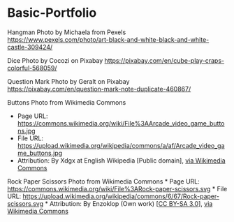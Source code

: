 # Basic-Portfolio

Hangman Photo by Michaela from Pexels https://www.pexels.com/photo/art-black-and-white-black-and-white-castle-309424/

Dice Photo by Cocozi on Pixabay https://pixabay.com/en/cube-play-craps-colorful-568059/

Question Mark Photo by Geralt on Pixabay https://pixabay.com/en/question-mark-note-duplicate-460867/

Buttons Photo from Wikimedia Commons
   * Page URL: https://commons.wikimedia.org/wiki/File%3AArcade_video_game_buttons.jpg
   * File URL: https://upload.wikimedia.org/wikipedia/commons/a/af/Arcade_video_game_buttons.jpg
   * Attribution: By Xdgx at English Wikipedia [Public domain], <a href="https://commons.wikimedia.org/wiki/File%3AArcade_video_game_buttons.jpg">via Wikimedia Commons</a>

Rock Paper Scissors Photo from Wikimedia Commons
    * Page URL: https://commons.wikimedia.org/wiki/File%3ARock-paper-scissors.svg
    * File URL: https://upload.wikimedia.org/wikipedia/commons/6/67/Rock-paper-scissors.svg
    * Attribution: By Enzoklop (Own work) [<a href="https://creativecommons.org/licenses/by-sa/3.0">CC BY-SA 3.0</a>], <a href="https://commons.wikimedia.org/wiki/File%3ARock-paper-scissors.svg">via Wikimedia Commons</a>


